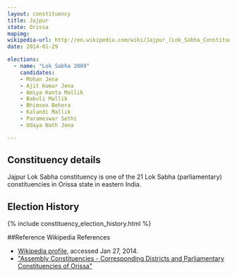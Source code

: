 ```yaml
---
layout: constituency
title: Jajpur
state: Orissa
mapimg: 
wikipedia-url: http://en.wikipedia.com/wiki/Jajpur_(Lok_Sabha_Constituency)
date: 2014-01-29

elections: 
  - name: "Lok Sabha 2009"
    candidates: 
    - Mohan Jena 
    - Ajit Kumar Jena 
    - Amiya Kanta Mallik 
    - Babuli Mallik 
    - Bhimsen Behera 
    - Kalandi Mallik 
    - Parameswar Sethi 
    - Udaya Nath Jena 

---
```

## Constituency details
Jajpur Lok Sabha constituency is one of the 21 Lok Sabha (parliamentary) constituencies in Orissa state in eastern India.




## Election History
{% include constituency_election_history.html %}

##Reference
Wikipedia References
- [Wikipedia profile]({{page.profile.wikipedia}}), accessed Jan 27, 2014.
- ["Assembly Constituencies - Corresponding Districts and Parliamentary Constituencies of Orissa"][wiki1]

[wiki1]: http://archive.eci.gov.in/se2000/background/S18/Orissa_AC_Dist_PC.pdf
